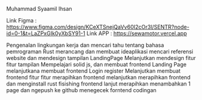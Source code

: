 Muhammad Syaamil Ihsan 

Link Figma : https://www.figma.com/design/KCeXTSnejQaVv60I2cOr3l/SENTR?node-id=0-1&t=LaZPxGIk0yXbSY91-1
Link APP : https://sewamotor.vercel.app


Pengenalan lingkungan kerja dan mencari tahu tentang bahasa pemrograman Rust
merancang dan membuat ideaplikasi
mencari referensi website dan mendesign tampilan LandingPage
Melanjutkan mendesign fitur fitur tampilan
Mempelajari solid js, dan membuat frontend Landing Page
melanjutkana membuat frontend Login register
Melanjutkan membuat frontend fitur fitur
merapihkan frontend 
melanjutkan merapihkan frontend dan menginstall rust 
fisishing frontend
lanjut merapihkan 
menambahkan 1 page dan ngepush ke github
menegecek forntend codingan	
